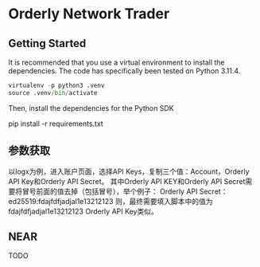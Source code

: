 # Orderly Network Trader

## Getting Started
It is recommended that you use a virtual environment to install the dependencies. The code has specifically been tested on Python 3.11.4.

```python
virtualenv -p python3 .venv
source .venv/bin/activate
```
Then, install the dependencies for the Python SDK

pip install -r requirements.txt

## 参数获取
以logx为例，进入账户页面，选择API Keys，复制三个值：Account，Orderly API Key和Orderly API Secret。
其中Orderly API KEY和Orderly API Secret需要将冒号前面的值去掉（包括冒号），举个例子：
Orderly API Secret：ed25519:fdajfdfjadjal1e13212123
则，最终需要填入脚本中的值为fdajfdfjadjal1e13212123
Orderly API Key类似。

## NEAR
TODO
